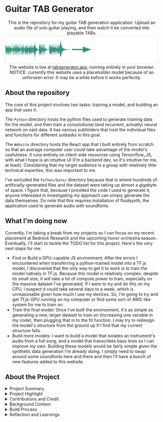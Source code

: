 # Guitar TAB Generator

<div align="center">
    This is the repository for my guitar TAB generation application. Upload an audio file of solo guitar playing, and then watch it be converted into playable TABs. 
    <br/>
    <img src="Website/tab-generator-app/public/demo_image(1).png" alt="Image of audio file being converted into TABs"/>
    <br/>
    The website is live at <a href="https://tabgenerator.app/">tabgenerator.app</a>, running entirely in your browser. 
    <br/>NOTICE: currently this website uses a placeholder model because of an unforseen error. It may be a while before it works perfectly.
</div>

## About the repository

The core of this project involves two tasks: training a model, and building an app that uses it. 

The `Python` directory hosts the python files used to generate training data for the model, and then train a convolutional (and recurrent, actually) neural network on said data. It has various subfolders that host the individual files and functions for different subtasks in this goal. 

The `Website` directory hosts the React app that I built entirely from scratch so that an average computer user could take advantage of the model's usefulness. It runs entirely on client-side resources using Tensorflow_JS, with what I hope is an intuitive UI (I'm a backend dev, so it's intuitive for me, at least). Considering that my target audience is a group with relatively little technical expertise, this was important to me.

I've excluded the `Python/Data/` directory because that is where hundreds of artificially-generated files and the dataset were taking up almost a gigabyte of space. I figure that, because I provided the code I used to generate it, anyone interested in investigating my approach can simply generate the data themselves. Do note that this requires installation of fluidsynth, the application used to generate audio with soundfonts.


## What I'm doing now

Currently, I'm taking a break from my projects so I can focus on my recent placement at Bedrock Research and the upcoming honor orchestra season. Eventually, I'll start to tackle the TODO list for this project. Here's the very next steps for me:
- Find or Build a GPU-capable JS environment: After the errors I encountered when transferring a python-trained model into a TF.js model, I discovered that the only way to get it to work is to train the model natively in TF.js. Because this model is relatively complex, despite its small size, it will take a lot of compute power to train, especially on the massive dataset I've generated. If I were to try and do this on my CPU, I suspect it could take several days to a week, which is unreasonable given how much I use my devices. So, I'm going to try and get Tf.js-GPU running on my computer or find some sort of AWS-like system for me to train on.
- Train the final model: Once I've built the environment, it's as simple as generating a new, larger dataset to train on (increasing one variable in my code), then plugging that in to the fit function. I may try to redesign the model's structure from the ground up if I find that my current structure fails.
- Build more models: I want to build a model that isolates an instrument's audio from a full song, and a model that transcribes bass lines so I can improve my own. Building these models would be fairly simple given the synthetic data generation I'm already doing. I simply need to swap around some soundfonts here and there and then I'll have a bunch of new features added to this website.


## About the Project

<details>
  <summary>Project Summary</summary>
  <hr/>
  I've built an open-source web-app that can take in the audio of a song and generate playable guitar sheet-music based on what it hears. Specifically, it will generate Guitar TABs, which is a type of sheet-music that is especially made for beginner musicians (it simplifies complex notation into fret/string pairs). In a sense, I've built a tool that lets beginner guitarists play their favorite songs, even if they lack the skills to learn it by ear.
  <br/><br/>
  The core of this project's functionality is a Convolutional Neural Network. This model parses a spectrogram of the audio, then it outputs any note-beginnings that it recognizes in those slices. Then, a separate function converts this into TABs by minimizing the distance between all fret choices to find the most playable version.
  <br/><br/>
  This project is INCOMPLETE, I need to train the final JS model, but everything else is live.
<br/><br/>
</details>

<details>
  <summary>Project Highlight</summary>
  <hr/>
  My favorite thing about this project is watching other people use it. Once I got a locally-hosted tool up and running (using a Flask API and a very bare-bones GUI), I showed it off to some of my colleagues:
  <br/><br/>
  The guitarist in my school's jazz band, Peter, comes from a rock background, and he's not very comfortable reading sheet music. Using my tool, he was able to learn the solo for our school's performance of "25 or 6 to 4" by Chicago.
  <br/><br/>
  My elementary school music director, Mr. Shugert, runs private lessons with beginner guitarists, he's since used it with some of his young students.
  <br/><br/>
  My brother, Andrew, is perhaps my most dear use case. I grew up listening to him peck through melodies in his room, learning every song by The Backseat Lovers by ear. Seeing him use it for the first time was perhaps the most fulfilling engineering experience I've had.
<br/><br/>
</details>

<details>
  <summary>Contributions and Credit</summary>
  <hr/>
  This was a lone-wolf project for me; nobody even knew I was working on it until I was almost done. I didn't even use tutorials. I was already very familiar with all the technologies I needed, so the only outside resource I used was simply the documentation of the Python and JS libraries.
  <br/><br/>
  The closest thing to a mentor for me was Dr. Matthew Reisman (Co-founder of Bedrock Research). I told him about this project as an example of my previous ML experience, and he suggested that I make it into a tool that anyone, even non-programmers, could use.
  <br/><br/>
  I'll go ahead and cite the main libraries used:<br/>
  - TensorFlow, TensorFlow.js, Keras (machine learning)<br/>
  - Music21 (MIDI creation, Shout out to Dr. Cuthbert)<br/>
  - Mido (manipulating and analyzing MIDI file contents)<br/>
  - NumPy (linear algebra; tensor handling)<br/>
  <br/><br/>
  Also credit to GitHub Pages for hosting the site, and ChatGPT for helping me debug.
<br/><br/>
</details>

<details>
  <summary>Background Context</summary>
  <hr/>
  At first, this project was essentially a victory lap after achieving the TensorFlow Developer Certificate from Google. I figured it'd be a great first project for me to apply what I've learned, while also expanding my knowledge along the way.
  <br/><br/>
  Quickly, however, I realized that this is a tool that people would find useful. So, I decided to change it into a web-app that better fits the target audience. Specifically, I'm targeting this tool at musicians who aren't very computer-literate, so I've purposefully designed it to be as accessible and straight-forwards to use as possible.
  <br/><br/>
  My biggest constraint is my outdated computers that struggle with ML tasks. Even just producing the dataset nearly bricked my laptop. And my desktop GPU just simply won't work with Tensorflow for some reason, no matter how many times I tell it off. This is why the final JS model isn't out yet.
<br/><br/>
</details>

<details>
  <summary>Build Process</summary>
  <hr/>
  The first step was building a synthetic database using MIDI and .WAV tools that generated audio-MIDI snippets to train a model on. Then I made a model that looked at one slice of a given audio file at a time, and output the notes it recognized. This worked well, but isn't ideal for TABS which want only the beginning of the notes.
  <br/><br/>
  So, phase two was redesigning it all, including building a more diverse dataset and a more complex, recurrent model that saw many slices at once. This worked well too, and I got a near-perfect model.
  <br/><br/>
  Eventually, once I realized this needed to be a website, I built a frontend and made it pretty, then I tried transferring my model from to TF.js... only for literally everything to break. I was encountering version errors that didn't exist in the documentation.
  <br/><br/>
  So now, the final stage is me rebuilding EVERYTHING in JS, so this transfer isn't even required.
<br/><br/>
</details>

<details>
  <summary>Reflection and Learnings</summary>
  <hr/>
  This project was a bumpy road. Particularly, Tensorflow had significant compatibility issues with my hardware. So, I tried to run things in Colab where possible, but currently I'm faced with the lack of Colab-like tools to train the model in JS (that I know of). Despite me being professionally certified in the technology, I would prefer to never use TF or TF.js ever again.
  <br/><br/>
  While the demo is currently up and running, it's not at all in its final state. On top of me needing to train the final model (which will take an unbelievable amount of time on my CPU, so yeah I'm procrastinating), I plan on improving the application so it can also isolate guitar audio from vocals, drums, or bass, and I'm also interested in creating a separate model to transcribe bass-lines to help me learn jazz bass.
  <br/><br/>
  Overall, I'm proud of this project. It satisfies my interdisciplinary goals as an engineer.
<br/><br/>
</details>
